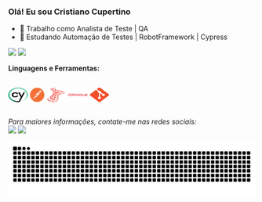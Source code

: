 ### Olá! Eu sou Cristiano Cupertino

- 🔭 Trabalho como Analista de Teste | QA
- 🌱 Estudando Automação de Testes | RobotFramework | Cypress

<div>
  <a href="https://github.com/Cupertino76"></a>
  <img height="160em" src="https://github-readme-stats.vercel.app/api?username=Cupertino76&show_icons=true&theme=dracula&include_all_commits=true&count_private=true"/>
  <img height="160em" src="https://github-readme-stats.vercel.app/api/top-langs/?username=Cupertino76&layout=compact&langs_count=7&theme=dracula"/>
</div>

**Linguagens e Ferramentas:**  
<div style="display: inline_block"><br>
<img align="center" height="30" width="40" src="https://raw.githubusercontent.com/devicons/devicon/master/icons/cypressio/cypressio-original.svg">
<img align="center" height="30" width="30" src="https://raw.githubusercontent.com/devicons/devicon/master/icons/postman/postman-original.svg">
<img align="center" height="30" width="40" src="https://raw.githubusercontent.com/devicons/devicon/master/icons/microsoftsqlserver/microsoftsqlserver-plain.svg">
<img align="center" height="30" width="40" src="https://raw.githubusercontent.com/devicons/devicon/master/icons/oracle/oracle-original.svg">
<img align="center" height="30" width="40" src="https://raw.githubusercontent.com/devicons/devicon/master/icons/git/git-original.svg">
</div>  


<div style="display: inline_block"><br>
</div>

<div align="start">  

  <i>Para maiores informações, contate-me nas redes sociais:</i><br> 
  <a href = "mailto:cristianoscupertino@hotmail.com"><img src="https://img.shields.io/badge/-Gmail-%23333?style=for-the-badge&logo=gmail&logoColor=white" target="_blank"></a>
  <a href="https://www.linkedin.com/in/cristiano-cupertino-5696383a/" target="_blank"><img src="https://img.shields.io/badge/-LinkedIn-%230077B5?style=for-the-badge&logo=linkedin&logoColor=white" target="_blank"></a> 
  
   ![Snake animation](https://github.com/Matheus-Souza1/Matheus-Souza1/blob/output/github-contribution-grid-snake.svg)
</div>
